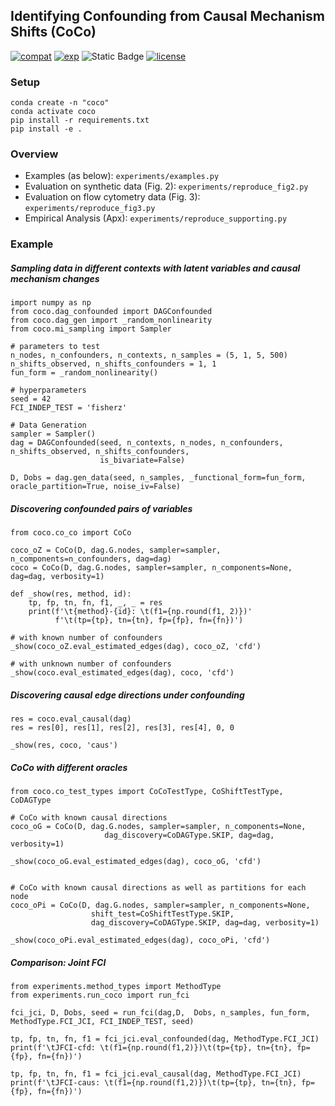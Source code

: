 ## Identifying Confounding from Causal Mechanism Shifts (CoCo)
[![compat](https://github.com/srhmm/coco/actions/workflows/compat.yml/badge.svg)](https://github.com/srhmm/coco/actions/workflows/compat.yml)
[![exp](https://github.com/srhmm/coco/actions/workflows/exp.yml/badge.svg)](https://github.com/srhmm/coco/actions/workflows/exp.yml)
![Static Badge](https://img.shields.io/badge/python-%3E%3D3.8-blue?logo=python&label=python)
[![license](https://img.shields.io/github/license/machine-teaching-group/checkmate.svg)](https://github.com/srhmm/coco/blob/main/LICENSE)

### Setup
``` 
conda create -n "coco"
conda activate coco
pip install -r requirements.txt 
pip install -e . 
```

### Overview
- Examples (as below): `experiments/examples.py`
- Evaluation on synthetic data (Fig. 2): `experiments/reproduce_fig2.py`
- Evaluation on flow cytometry data (Fig. 3):  `experiments/reproduce_fig3.py`
- Empirical Analysis (Apx): `experiments/reproduce_supporting.py`


### Example
##### Sampling data in different contexts with latent variables and causal mechanism changes 
```
import numpy as np
from coco.dag_confounded import DAGConfounded
from coco.dag_gen import _random_nonlinearity
from coco.mi_sampling import Sampler

# parameters to test
n_nodes, n_confounders, n_contexts, n_samples = (5, 1, 5, 500)
n_shifts_observed, n_shifts_confounders = 1, 1 
fun_form = _random_nonlinearity()

# hyperparameters
seed = 42
FCI_INDEP_TEST = 'fisherz'

# Data Generation
sampler = Sampler()
dag = DAGConfounded(seed, n_contexts, n_nodes, n_confounders,  n_shifts_observed, n_shifts_confounders,
                    is_bivariate=False)

D, Dobs = dag.gen_data(seed, n_samples, _functional_form=fun_form, oracle_partition=True, noise_iv=False)

```
##### Discovering confounded pairs of variables

```
from coco.co_co import CoCo

coco_oZ = CoCo(D, dag.G.nodes, sampler=sampler, n_components=n_confounders, dag=dag)
coco = CoCo(D, dag.G.nodes, sampler=sampler, n_components=None, dag=dag, verbosity=1)

def _show(res, method, id):
	tp, fp, tn, fn, f1, _, _ = res
	print(f'\t{method}-{id}: \t(f1={np.round(f1, 2)})'
	      f'\t(tp={tp}, tn={tn}, fp={fp}, fn={fn})')
	      
# with known number of confounders
_show(coco_oZ.eval_estimated_edges(dag), coco_oZ, 'cfd')
      
# with unknown number of confounders
_show(coco.eval_estimated_edges(dag), coco, 'cfd')
```
##### Discovering causal edge directions under confounding
```
res = coco.eval_causal(dag)
res = res[0], res[1], res[2], res[3], res[4], 0, 0

_show(res, coco, 'caus')

```

##### CoCo with different oracles 

```
from coco.co_test_types import CoCoTestType, CoShiftTestType, CoDAGType

# CoCo with known causal directions 
coco_oG = CoCo(D, dag.G.nodes, sampler=sampler, n_components=None, 
                     dag_discovery=CoDAGType.SKIP, dag=dag, verbosity=1)
                               
_show(coco_oG.eval_estimated_edges(dag), coco_oG, 'cfd')   
 
     
# CoCo with known causal directions as well as partitions for each node
coco_oPi = CoCo(D, dag.G.nodes, sampler=sampler, n_components=None, 
                  shift_test=CoShiftTestType.SKIP,
                  dag_discovery=CoDAGType.SKIP, dag=dag, verbosity=1)
                                         
_show(coco_oPi.eval_estimated_edges(dag), coco_oPi, 'cfd')           
```
##### Comparison: Joint FCI

```
from experiments.method_types import MethodType 
from experiments.run_coco import run_fci

fci_jci, D, Dobs, seed = run_fci(dag,D,  Dobs, n_samples, fun_form, MethodType.FCI_JCI, FCI_INDEP_TEST, seed)

tp, fp, tn, fn, f1 = fci_jci.eval_confounded(dag, MethodType.FCI_JCI)
print(f'\tJFCI-cfd: \t(f1={np.round(f1,2)})\t(tp={tp}, tn={tn}, fp={fp}, fn={fn})')

tp, fp, tn, fn, f1 = fci_jci.eval_causal(dag, MethodType.FCI_JCI)
print(f'\tJFCI-caus: \t(f1={np.round(f1,2)})\t(tp={tp}, tn={tn}, fp={fp}, fn={fn})')
``` 

